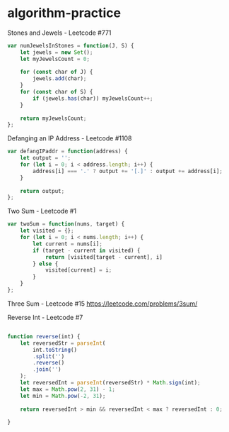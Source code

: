 # algorithm-practice

Stones and Jewels - Leetcode #771
```javascript 
var numJewelsInStones = function(J, S) {
    let jewels = new Set();
    let myJewelsCount = 0;
    
    for (const char of J) {
        jewels.add(char);
    }
    for (const char of S) {
        if (jewels.has(char)) myJewelsCount++;
    }
    
    return myJewelsCount;
};
```

Defanging an IP Address - Leetcode #1108
```javascript
var defangIPaddr = function(address) {
    let output = '';
    for (let i = 0; i < address.length; i++) {
        address[i] === '.' ? output += '[.]' : output += address[i];
    }
    
    return output;
};
```

Two Sum - Leetcode #1
```javascript
var twoSum = function(nums, target) {
    let visited = {};
    for (let i = 0; i < nums.length; i++) {
        let current = nums[i];
        if (target - current in visited) {
            return [visited[target - current], i]
        } else {
            visited[current] = i;
        }
    }
};
```

Three Sum - Leetcode #15
https://leetcode.com/problems/3sum/

Reverse Int - Leetcode #7
``` JavaScript

function reverse(int) {
    let reversedStr = parseInt(
        int.toString()
        .split('')
        .reverse()
        .join('')
    );
    let reversedInt = parseInt(reversedStr) * Math.sign(int);
    let max = Math.pow(2, 31) - 1;
    let min = Math.pow(-2, 31);
    
    return reversedInt > min && reversedInt < max ? reversedInt : 0;
    
}

```